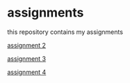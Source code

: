 # assignments
this repository contains my assignments

[assignment 2](assignment2.ipynb)

[assignment 3](assignment3.ipynb)

[assignment 4](assignment4.ipynb)

